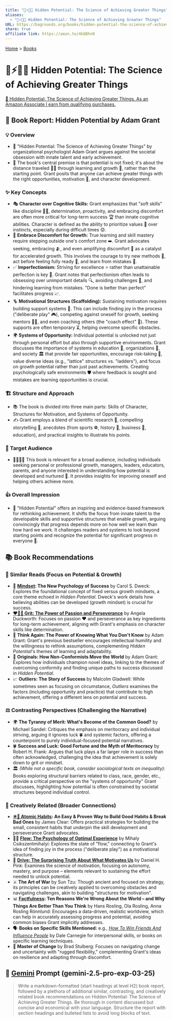 ```yaml
---
title: "🙈⚡🔬🌌 Hidden Potential: The Science of Achieving Greater Things"
aliases:
  - "🙈⚡🔬🌌 Hidden Potential: The Science of Achieving Greater Things"
URL: https://bagrounds.org/books/hidden-potential-the-science-of-achieving-greater-things
share: true
affiliate link: https://amzn.to/4kQ8hn9
---
```

[Home](../index.md) > [Books](./index.md)  
# 🙈⚡🔬🌌 Hidden Potential: The Science of Achieving Greater Things  
[🛒 Hidden Potential: The Science of Achieving Greater Things. As an Amazon Associate I earn from qualifying purchases.](https://amzn.to/4kQ8hn9)  
  
## 📖 Book Report: Hidden Potential by Adam Grant  
  
### 💡 Overview  
* 🧠 "Hidden Potential: The Science of Achieving Greater Things" by organizational psychologist Adam Grant argues against the societal obsession with innate talent and early achievement.  
* 🎯 The book's central premise is that potential is not fixed; it's about the distance traveled 🚶‍♀️ through learning and growth 🌱, rather than the starting point. Grant posits that anyone can achieve greater things with the right opportunities, motivation 💪, and character development.  
  
### ✨ Key Concepts  
* 🎭 **Character over Cognitive Skills:** Grant emphasizes that "soft skills" like discipline 🏋️‍♀️, determination, proactivity, and embracing discomfort are often more critical for long-term success 🏆 than innate cognitive abilities. Character is defined as the ability to prioritize values 🙏 over instincts, especially during difficult times 😟.  
* 😬 **Embrace Discomfort for Growth:** True learning and skill mastery require stepping outside one's comfort zone ➡️. Grant advocates seeking, embracing 🫂, and even amplifying discomfort 📢 as a catalyst for accelerated growth. This involves the courage to try new methods 🧪, act before feeling fully ready 🚀, and learn from mistakes 🧐.  
* ✅ **Imperfectionism:** Striving for excellence ⭐ rather than unattainable perfection is key 🔑. Grant notes that perfectionism often leads to obsessing over unimportant details 🔍, avoiding challenges 🚧, and hindering learning from mistakes. "Done is better than perfect" facilitates progress 📈.  
* 🪜 **Motivational Structures (Scaffolding):** Sustaining motivation requires building support systems 🤝. This can include finding joy in the process ("deliberate play" 🎮), competing against oneself for growth, seeking mentors 👨‍🏫, and even coaching others (the "coach effect" 📣). These supports are often temporary ⏳, helping overcome specific obstacles.  
* 🌍 **Systems of Opportunity:** Individual potential is unlocked not just through personal effort but also through supportive environments. Grant discusses the importance of systems in education 🏫, organizations 🏢, and society 🏛️ that provide fair opportunities, encourage risk-taking 🎲, value diverse ideas (e.g., "lattice" structures vs. "ladders"), and focus on growth potential rather than just past achievements. Creating psychologically safe environments 🛡️ where feedback is sought and mistakes are learning opportunities is crucial.  
  
### 🏗️ Structure and Approach  
* 📚 The book is divided into three main parts: Skills of Character, Structures for Motivation, and Systems of Opportunity.  
* ✍️ Grant employs a blend of scientific research 🔬, compelling storytelling 📖, anecdotes (from sports ⚽, history 📜, business 💼, education), and practical insights to illustrate his points.  
  
### 🎯 Target Audience  
* 👨‍👩‍👧‍👦 This book is relevant for a broad audience, including individuals seeking personal or professional growth, managers, leaders, educators, parents, and anyone interested in understanding how potential is developed and nurtured 🌱. It provides insights for improving oneself and helping others achieve more.  
  
### 👍 Overall Impression  
* 🌟 "Hidden Potential" offers an inspiring and evidence-based framework for rethinking achievement. It shifts the focus from innate talent to the developable skills and supportive structures that enable growth, arguing convincingly that progress depends more on how well we learn than how hard we work. It challenges readers and systems to look beyond starting points and recognize the potential for significant progress in everyone 🚀.  
  
## 📚 Book Recommendations  
  
### 📖 Similar Reads (Focus on Potential & Growth)  
* 🧠 **[Mindset](./mindset.md): The New Psychology of Success** by Carol S. Dweck: Explores the foundational concept of fixed versus growth mindsets, a core theme echoed in *Hidden Potential*. Dweck's work details how believing abilities can be developed (growth mindset) is crucial for success.  
* **[❤️‍🔥💪 Grit: The Power of Passion and Perseverance](./grit-the-power-of-passion-and-perseverance.md)** by Angela Duckworth: Focuses on passion ❤️ and perseverance as key ingredients for long-term achievement, aligning with Grant's emphasis on character skills like determination.  
* 🤔 **Think Again: The Power of Knowing What You Don't Know** by Adam Grant: Grant's previous bestseller encourages intellectual humility and the willingness to rethink assumptions, complementing *Hidden Potential*'s themes of learning and adaptability.  
* 🚀 **Originals: How Non-Conformists Move the World** by Adam Grant: Explores how individuals champion novel ideas, linking to the themes of overcoming conformity and finding unique paths to success discussed in *Hidden Potential*.  
* 📈 **Outliers: The Story of Success** by Malcolm Gladwell: While sometimes seen as focusing on circumstance, *Outliers* examines the factors (including opportunity and practice) that contribute to high achievement, offering a different lens on potential and success.  
  
### ⚖️ Contrasting Perspectives (Challenging the Narrative)  
* 🌍 **The Tyranny of Merit: What's Become of the Common Good?** by Michael Sandel: Critiques the emphasis on meritocracy and individual striving, arguing it ignores luck 🍀 and systemic factors, offering a counterpoint to purely individual-focused potential narratives.  
* 🍀 **Success and Luck: Good Fortune and the Myth of Meritocracy** by Robert H. Frank: Argues that luck plays a far larger role in success than often acknowledged, challenging the idea that achievement is solely down to grit or mindset.  
* 🏛️ *(While not a specific book, consider sociological texts on inequality):* Books exploring structural barriers related to class, race, gender, etc., provide a critical perspective on the "systems of opportunity" Grant discusses, highlighting how potential is often constrained by societal structures beyond individual control.  
  
### 🎨 Creatively Related (Broader Connections)  
* **[⚛️🔄 Atomic Habits](./atomic-habits.md): An Easy & Proven Way to Build Good Habits & Break Bad Ones** by James Clear: Offers practical strategies for building the small, consistent habits that underpin the skill development and perseverance Grant advocates.  
* 🧘‍♀️ **[Flow: The Psychology of Optimal Experience](./flow-the-psychology-of-optimal-experience.md)** by Mihaly Csikszentmihalyi: Explores the state of "flow," connecting to Grant's idea of finding joy in the process ("deliberate play") as a motivational structure.  
* 🎯 **[Drive: The Surprising Truth About What Motivates Us](./drive-the-surprising-truth-about-what-motivates-us.md)** by Daniel H. Pink: Examines the science of motivation, focusing on autonomy, mastery, and purpose – elements relevant to sustaining the effort needed to unlock potential.  
* ⚔️ **The Art of War** by Sun Tzu: Though ancient and focused on strategy, its principles can be creatively applied to overcoming obstacles and navigating challenges, akin to building "structures for motivation".  
* 📊 **[Factfulness](./factfulness.md): Ten Reasons We're Wrong About the World – and Why Things Are Better Than You Think** by Hans Rosling, Ola Rosling, Anna Rosling Rönnlund: Encourages a data-driven, realistic worldview, which can help in accurately assessing progress and potential, avoiding common biases Grant implicitly addresses.  
* 🗣️ **Books on Specific Skills Mentioned:** e.g., *[How To Win Friends And Influence People](./how-to-win-friends-and-influence-people.md)* by Dale Carnegie for interpersonal skills, or books on specific learning techniques.  
* 🔄 **Master of Change** by Brad Stulberg: Focuses on navigating change and uncertainty with "rugged flexibility," complementing Grant's ideas on resilience and adapting through discomfort.  
  
## 💬 [Gemini](../software/gemini.md) Prompt (gemini-2.5-pro-exp-03-25)  
> Write a markdown-formatted (start headings at level H2) book report, followed by a plethora of additional similar, contrasting, and creatively related book recommendations on Hidden Potential: The Science of Achieving Greater Things. Be thorough in content discussed but concise and economical with your language. Structure the report with section headings and bulleted lists to avoid long blocks of text.